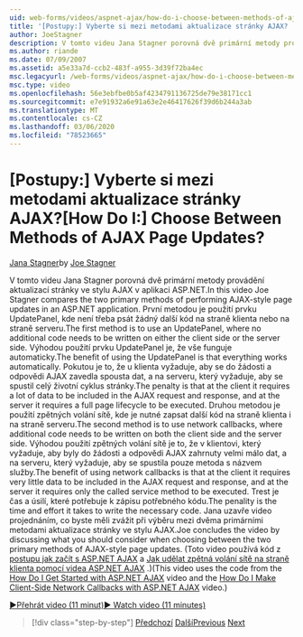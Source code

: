 ```yaml
---
uid: web-forms/videos/aspnet-ajax/how-do-i-choose-between-methods-of-ajax-page-updates
title: '[Postupy:] Vyberte si mezi metodami aktualizace stránky AJAX? | Dokumenty Microsoft'
author: JoeStagner
description: V tomto videu Jana Stagner porovná dvě primární metody provádění aktualizací stránky ve stylu AJAX v aplikaci ASP.NET. První metodou je použití UPD...
ms.author: riande
ms.date: 07/09/2007
ms.assetid: a5e33a7d-ccb2-483f-a955-3d39f72ba4ec
msc.legacyurl: /web-forms/videos/aspnet-ajax/how-do-i-choose-between-methods-of-ajax-page-updates
msc.type: video
ms.openlocfilehash: 56e3ebfbe0b5af4234791136725de79e38171cc1
ms.sourcegitcommit: e7e91932a6e91a63e2e46417626f39d6b244a3ab
ms.translationtype: MT
ms.contentlocale: cs-CZ
ms.lasthandoff: 03/06/2020
ms.locfileid: "78523665"
---
```

# <a name="how-do-i-choose-between-methods-of-ajax-page-updates"></a><span data-ttu-id="f0269-105">[Postupy:] Vyberte si mezi metodami aktualizace stránky AJAX?</span><span class="sxs-lookup"><span data-stu-id="f0269-105">[How Do I:] Choose Between Methods of AJAX Page Updates?</span></span>

<span data-ttu-id="f0269-106">[Jana Stagner](https://github.com/JoeStagner)</span><span class="sxs-lookup"><span data-stu-id="f0269-106">by [Joe Stagner](https://github.com/JoeStagner)</span></span>

<span data-ttu-id="f0269-107">V tomto videu Jana Stagner porovná dvě primární metody provádění aktualizací stránky ve stylu AJAX v aplikaci ASP.NET.</span><span class="sxs-lookup"><span data-stu-id="f0269-107">In this video Joe Stagner compares the two primary methods of performing AJAX-style page updates in an ASP.NET application.</span></span> <span data-ttu-id="f0269-108">První metodou je použití prvku UpdatePanel, kde není třeba psát žádný další kód na straně klienta nebo na straně serveru.</span><span class="sxs-lookup"><span data-stu-id="f0269-108">The first method is to use an UpdatePanel, where no additional code needs to be written on either the client side or the server side.</span></span> <span data-ttu-id="f0269-109">Výhodou použití prvku UpdatePanel je, že vše funguje automaticky.</span><span class="sxs-lookup"><span data-stu-id="f0269-109">The benefit of using the UpdatePanel is that everything works automatically.</span></span> <span data-ttu-id="f0269-110">Pokutou je to, že u klienta vyžaduje, aby se do žádosti a odpovědi AJAX zavedla spousta dat, a na serveru, který vyžaduje, aby se spustil celý životní cyklus stránky.</span><span class="sxs-lookup"><span data-stu-id="f0269-110">The penalty is that at the client it requires a lot of data to be included in the AJAX request and response, and at the server it requires a full page lifecycle to be executed.</span></span> <span data-ttu-id="f0269-111">Druhou metodou je použití zpětných volání sítě, kde je nutné zapsat další kód na straně klienta i na straně serveru.</span><span class="sxs-lookup"><span data-stu-id="f0269-111">The second method is to use network callbacks, where additional code needs to be written on both the client side and the server side.</span></span> <span data-ttu-id="f0269-112">Výhodou použití zpětných volání sítě je to, že v klientovi, který vyžaduje, aby byly do žádosti a odpovědi AJAX zahrnuty velmi málo dat, a na serveru, který vyžaduje, aby se spustila pouze metoda s názvem služby.</span><span class="sxs-lookup"><span data-stu-id="f0269-112">The benefit of using network callbacks is that at the client it requires very little data to be included in the AJAX request and response, and at the server it requires only the called service method to be executed.</span></span> <span data-ttu-id="f0269-113">Trest je čas a úsilí, které potřebuje k zápisu potřebného kódu.</span><span class="sxs-lookup"><span data-stu-id="f0269-113">The penality is the time and effort it takes to write the necessary code.</span></span> <span data-ttu-id="f0269-114">Jana uzavře video projednáním, co byste měli zvážit při výběru mezi dvěma primárními metodami aktualizace stránky ve stylu AJAX.</span><span class="sxs-lookup"><span data-stu-id="f0269-114">Joe concludes the video by discussing what you should consider when choosing between the two primary methods of AJAX-style page updates.</span></span> <span data-ttu-id="f0269-115">(Toto video používá kód z [postupu jak začít s ASP.NET AJAX](how-do-i-get-started-with-aspnet-ajax.md) a [Jak udělat zpětná volání sítě na straně klienta pomocí videa ASP.NET AJAX](how-do-i-make-client-side-network-callbacks-with-aspnet-ajax.md) .)</span><span class="sxs-lookup"><span data-stu-id="f0269-115">(This video uses the code from the [How Do I Get Started with ASP.NET AJAX](how-do-i-get-started-with-aspnet-ajax.md) video and the [How Do I Make Client-Side Network Callbacks with ASP.NET AJAX](how-do-i-make-client-side-network-callbacks-with-aspnet-ajax.md) video.)</span></span>

[<span data-ttu-id="f0269-116">&#9654;Přehrát video (11 minut)</span><span class="sxs-lookup"><span data-stu-id="f0269-116">&#9654; Watch video (11 minutes)</span></span>](https://channel9.msdn.com/Blogs/ASP-NET-Site-Videos/how-do-i-choose-between-methods-of-ajax-page-updates)

> [!div class="step-by-step"]
> <span data-ttu-id="f0269-117">[Předchozí](how-do-i-update-multiple-regions-of-a-page-with-aspnet-ajax.md)
> [Další](how-do-i-use-other-javascript-user-interface-libraries-with-aspnet-ajax.md)</span><span class="sxs-lookup"><span data-stu-id="f0269-117">[Previous](how-do-i-update-multiple-regions-of-a-page-with-aspnet-ajax.md)
[Next](how-do-i-use-other-javascript-user-interface-libraries-with-aspnet-ajax.md)</span></span>

